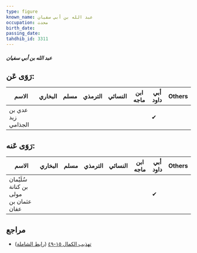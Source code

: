 ```yaml
---
type: figure
known_name: عبد الله بن أبي سفيان
occupation: محدث
birth_date:
passing_date:
tahdhib_id: 3311
---
```

##### عبد الله بن أبي سفيان

## رَوَى عَن:
| الاسم              | البخاري | مسلم | الترمذي | النسائي | ابن ماجه | أبي داود | Others |
| ------------------ | ------- | ---- | ------- | ------- | -------- | -------- | ------ |
| عدي بن زيد الجذامي |         |      |         |         |          | ✔        |        |
## رَوَى عَنه:
| الاسم                                 | البخاري | مسلم | الترمذي | النسائي | ابن ماجه | أبي داود | Others |
| ------------------------------------- | ------- | ---- | ------- | ------- | -------- | -------- | ------ |
| سُلَيْمان بن كنانة مولى عثمان بن عفان |         |      |         |         |          | ✔        |        |
## مراجع
- [تهذيب الكمال ١٥-٤٩](obsidian://open?vault=Tahdhib-al-Kamal&file=Figures/٣٣١١-عبد%20الله%20بن%20أبي%20سفيان) ([رابط الشاملة](https://shamela.ws/book/3722/7533))